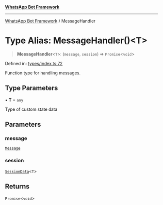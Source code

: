 [**WhatsApp Bot Framework**](../README.md)

***

[WhatsApp Bot Framework](../globals.md) / MessageHandler

# Type Alias: MessageHandler()\<T\>

> **MessageHandler**\<`T`\>: (`message`, `session`) => `Promise`\<`void`\>

Defined in: [types/index.ts:72](https://github.com/green-api/whatsapp-chatbot-js-v2/blob/3380234d497abd1709008132b7d2cae4528def0f/src/types/index.ts#L72)

Function type for handling messages.

## Type Parameters

• **T** = `any`

Type of custom state data

## Parameters

### message

[`Message`](../interfaces/Message.md)

### session

[`SessionData`](../interfaces/SessionData.md)\<`T`\>

## Returns

`Promise`\<`void`\>
